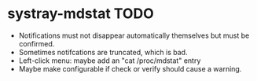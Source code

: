 systray-mdstat TODO
===================

* Notifications must not disappear automatically themselves but must
  be confirmed.
* Sometimes notifcations are truncated, which is bad.
* Left-click menu: maybe add an "cat /proc/mdstat" entry
* Maybe make configurable if check or verify should cause a warning.
